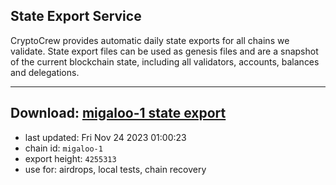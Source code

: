 ## State Export Service
CryptoCrew provides automatic daily state exports for all chains we validate. State export files can be used as genesis files and are a snapshot of the current blockchain state, including all validators, accounts, balances and delegations.

---
**Download: [migaloo-1 state export](https://dl.ccvalidators.com/SERVICE/migaloo/migaloo-1_export_4255313.json)**
---

- last updated: Fri Nov 24 2023 01:00:23
- chain id: `migaloo-1`
- export height: `4255313`
- use for: airdrops, local tests, chain recovery
